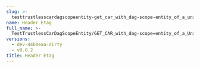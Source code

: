 ```yaml
---
slug: >-
  testtrustlesscardagscopeentity-get_car_with_dag-scope-entity_of_a_unixfs_directory_(accept_header)-header_etag
name: Header Etag
full_name: >-
  TestTrustlessCarDagScopeEntity/GET_CAR_with_dag-scope=entity_of_a_UnixFS_directory_(Accept_Header)/Header_Etag
versions:
  - dev-44b0eaa-dirty
  - v0.0.2
title: Header Etag
---
```


